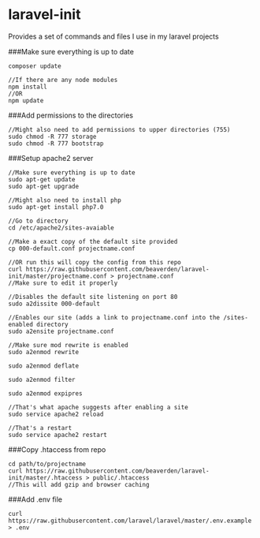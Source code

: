 # laravel-init
Provides a set of commands and files I use in my laravel projects

###Make sure everything is up to date
```
composer update

//If there are any node modules
npm install
//OR
npm update
```

###Add permissions to the directories

```
//Might also need to add permissions to upper directories (755)
sudo chmod -R 777 storage
sudo chmod -R 777 bootstrap
```

###Setup apache2 server

```
//Make sure everything is up to date
sudo apt-get update
sudo apt-get upgrade

//Might also need to install php
sudo apt-get install php7.0

//Go to directory
cd /etc/apache2/sites-avaiable

//Make a exact copy of the default site provided
cp 000-default.conf projectname.conf

//OR run this will copy the config from this repo
curl https://raw.githubusercontent.com/beaverden/laravel-init/master/projectname.conf > projectname.conf
//Make sure to edit it properly

//Disables the default site listening on port 80
sudo a2dissite 000-default

//Enables our site (adds a link to projectname.conf into the /sites-enabled directory
sudo a2ensite projectname.conf

//Make sure mod rewrite is enabled
sudo a2enmod rewrite

sudo a2enmod deflate

sudo a2enmod filter

sudo a2enmod expipres

//That's what apache suggests after enabling a site
sudo service apache2 reload

//That's a restart
sudo service apache2 restart
```

###Copy .htaccess from repo
```
cd path/to/projectname
curl https://raw.githubusercontent.com/beaverden/laravel-init/master/.htaccess > public/.htaccess
//This will add gzip and browser caching
```

###Add .env file
```
curl https://raw.githubusercontent.com/laravel/laravel/master/.env.example > .env
```
